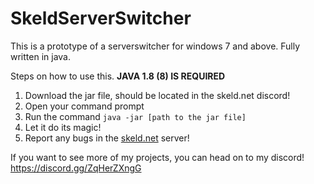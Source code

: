 # SkeldServerSwitcher
This is a prototype of a serverswitcher for windows 7 and above. Fully written in java.

Steps on how to use this.
**JAVA 1.8 (8) IS REQUIRED**

1. Download the jar file, should be located in the skeld.net discord!
2. Open your command prompt
3. Run the command `java -jar [path to the jar file]`
4. Let it do its magic!
5. Report any bugs in the [skeld.net](https://discord.gg/yZ698WRsgs) server! 

If you want to see more of my projects, you can head on to my discord!
https://discord.gg/ZqHerZXngG
